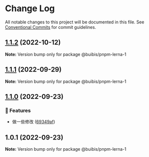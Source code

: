 # Change Log

All notable changes to this project will be documented in this file.
See [Conventional Commits](https://conventionalcommits.org) for commit guidelines.

## [1.1.2](https://github.com/zqinmiao/pnpm-example/compare/@buibis/pnpm-lerna-1@1.1.1...@buibis/pnpm-lerna-1@1.1.2) (2022-10-12)

**Note:** Version bump only for package @buibis/pnpm-lerna-1





## [1.1.1](https://github.com/zqinmiao/pnpm-example/compare/@buibis/pnpm-lerna-1@1.1.0...@buibis/pnpm-lerna-1@1.1.1) (2022-09-29)

**Note:** Version bump only for package @buibis/pnpm-lerna-1





## [1.1.0](https://github.com/zqinmiao/pnpm-example/compare/@buibis/pnpm-lerna-1@1.0.1...@buibis/pnpm-lerna-1@1.1.0) (2022-09-23)


### 🎸 Features

* 做一些修改 ([69349af](https://github.com/zqinmiao/pnpm-example/commit/69349aff560848d05efed1f9cb7af27df0184e89))



## 1.0.1 (2022-09-23)

**Note:** Version bump only for package @buibis/pnpm-lerna-1
